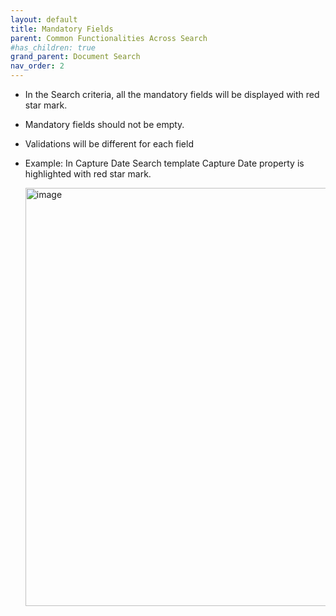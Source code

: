 ```yaml
---
layout: default
title: Mandatory Fields
parent: Common Functionalities Across Search
#has_children: true
grand_parent: Document Search
nav_order: 2
---
```


- In the Search criteria, all the mandatory fields will be displayed with red star mark. 
- Mandatory fields should not be empty.      
- Validations will be different for each field       
- Example: In Capture Date Search template Capture Date property is highlighted with red star mark.
    
    <img width="669" alt="image" src="https://media.github.ibm.com/user/369573/files/5c50d400-c5bb-11ec-9734-e6e794055d50"> 


